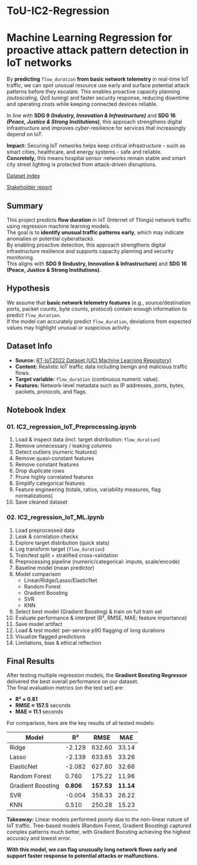 # ToU-IC2-Regression

# **Machine Learning Regression for proactive attack pattern detection in IoT networks**

By **predicting** `flow_duration` **from basic network telemetry** in real-time IoT traffic, we can spot unusual resource use early and surface potential attack patterns before they escalate. This enables proactive capacity planning *(autoscaling, QoS tuning)* and faster security response, reducing downtime and operating costs while keeping connected devices reliable.

In line with **SDG 9 *(Industry, Innovation & Infrastructure)*** and **SDG 16 *(Peace, Justice & Strong Institutions)***, this approach strengthens digital infrastructure and improves cyber-resilience for services that increasingly depend on IoT.

**Impact:** Securing IoT networks helps keep critical infrastructure - such as smart cities, healthcare, and energy systems - safe and reliable. **Concretely,** this means hospital sensor networks remain stable and smart city street lighting is protected from attack-driven disruptions.

[Dataset index](https://www.notion.so/Dataset-index-25898c6768cd80579f7dcc23e99f9c7a?pvs=21)

[Stakeholder report](https://www.notion.so/Stakeholder-report-Machine-Learning-Regression-for-proactive-attack-pattern-detection-in-IoT-netwo-25d98c6768cd80ac9c52ef4ed8405883#25d98c6768cd804bb121caefc7765c0b)


## Summary
This project predicts **flow duration** in IoT (Internet of Things) network traffic using regression machine learning models.  
The goal is to **identify unusual traffic patterns early**, which may indicate anomalies or potential cyberattacks.  
By enabling proactive detection, this approach strengthens digital infrastructure resilience and supports capacity planning and security monitoring.  
This aligns with **SDG 9 (Industry, Innovation & Infrastructure)** and **SDG 16 (Peace, Justice & Strong Institutions)**.

## Hypothesis
We assume that **basic network telemetry features** (e.g., source/destination ports, packet counts, byte counts, protocol) contain enough information to predict `flow_duration`.  
If the model can accurately predict `flow_duration`, deviations from expected values may highlight unusual or suspicious activity.  

## Dataset Info
- **Source:** [RT-IoT2022 Dataset (UCI Machine Learning Repository)](https://archive.ics.uci.edu/dataset/942/rt-iot2022)  
- **Content:** Realistic IoT traffic data including benign and malicious traffic flows.  
- **Target variable:** `flow_duration` (continuous numeric value).  
- **Features:** Network-level metadata such as IP addresses, ports, bytes, packets, protocols, and flags.  

## Notebook Index

### 01. IC2_regression_IoT_Preprocessing.ipynb
1. Load & inspect data (incl. target distribution: `flow_duration`)
2. Remove unnecessary / leaking columns
3. Detect outliers (numeric features)
4. Remove quasi-constant features
5. Remove constant features
6. Drop duplicate rows
7. Prune highly correlated features
8. Simplify categorical features
9. Feature engineering (totals, ratios, variability measures, flag normalizations)
10. Save cleaned dataset

### 02. IC2_regression_IoT_ML.ipynb
1. Load preprocessed data
2. Leak & correlation checks
3. Explore target distribution (quick stats)
4. Log transform target (`flow_duration`)
5. Train/test split + stratified cross-validation
6. Preprocessing pipeline (numeric/categorical: impute, scale/encode)
7. Baseline model (mean predictor)
8. Model comparison  
   - Linear/Ridge/Lasso/ElasticNet  
   - Random Forest  
   - Gradient Boosting  
   - SVR  
   - KNN
9. Select best model (Gradient Boosting) & train on full train set
10. Evaluate performance & interpret (R², RMSE, MAE; feature importance)
11. Save model artifact
12. Load & test model: per-service p90 flagging of long durations
13. Visualize flagged predictions
14. Limitations, bias & ethical reflection

## Final Results

After testing multiple regression models, the **Gradient Boosting Regressor** delivered the best overall performance on our dataset.  
The final evaluation metrics (on the test set) are:

- **R² ≈ 0.81**  
- **RMSE ≈ 157.5** seconds  
- **MAE ≈ 11.1** seconds  

For comparison, here are the key results of all tested models:

| Model            | R²     | RMSE   | MAE   |
|------------------|--------|--------|-------|
| Ridge            | -2.129 | 632.60 | 33.14 |
| Lasso            | -2.139 | 633.65 | 33.26 |
| ElasticNet       | -2.082 | 627.80 | 32.66 |
| Random Forest    | 0.760  | 175.22 | 11.96 |
| Gradient Boosting| **0.806** | **157.53** | **11.14** |
| SVR              | -0.004 | 358.33 | 26.22 |
| KNN              | 0.510  | 250.28 | 15.23 |

**Takeaway:** Linear models performed poorly due to the non-linear nature of IoT traffic. Tree-based models (Random Forest, Gradient Boosting) captured complex patterns much better, with Gradient Boosting achieving the highest accuracy and lowest error.  

**With this model, we can flag unusually long network flows early and support faster response to potential attacks or malfunctions.**  



